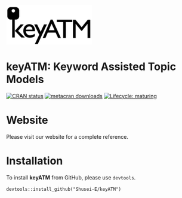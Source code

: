 
<!-- README.md is generated from README.Rmd. Please edit that file -->

<img src="images/keyATM_logo.svg" alt="keyATM: Keyword Assisted Topic Models" width="230"/>

# keyATM: Keyword Assisted Topic Models

<!-- badges: start -->

[![CRAN
status](https://www.r-pkg.org/badges/version/keyATM)](https://CRAN.R-project.org/package=keyATM)
[![metacran
downloads](https://cranlogs.r-pkg.org/badges/grand-total/keyATM)](https://cran.r-project.org/package=keyATM)
[![Lifecycle:
maturing](https://img.shields.io/badge/lifecycle-maturing-blue.svg)](https://www.tidyverse.org/lifecycle/#maturing)
<!-- badges: end -->

# Website
Please visit our website for a complete reference.

# Installation
To install **keyATM** from GitHub, please use `devtools`.
```
devtools::install_github("Shusei-E/keyATM")
```

